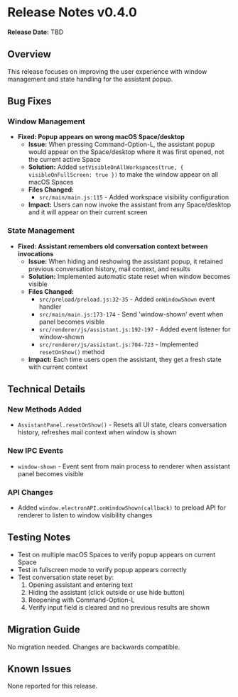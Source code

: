 # Release Notes v0.4.0

**Release Date:** TBD

## Overview
This release focuses on improving the user experience with window management and state handling for the assistant popup.

## Bug Fixes

### Window Management
- **Fixed: Popup appears on wrong macOS Space/desktop**
  - **Issue:** When pressing Command-Option-L, the assistant popup would appear on the Space/desktop where it was first opened, not the current active Space
  - **Solution:** Added `setVisibleOnAllWorkspaces(true, { visibleOnFullScreen: true })` to make the window appear on all macOS Spaces
  - **Files Changed:**
    - `src/main/main.js:115` - Added workspace visibility configuration
  - **Impact:** Users can now invoke the assistant from any Space/desktop and it will appear on their current screen

### State Management
- **Fixed: Assistant remembers old conversation context between invocations**
  - **Issue:** When hiding and reshowing the assistant popup, it retained previous conversation history, mail context, and results
  - **Solution:** Implemented automatic state reset when window becomes visible
  - **Files Changed:**
    - `src/preload/preload.js:32-35` - Added `onWindowShown` event handler
    - `src/main/main.js:173-174` - Send 'window-shown' event when panel becomes visible
    - `src/renderer/js/assistant.js:192-197` - Added event listener for window-shown
    - `src/renderer/js/assistant.js:704-723` - Implemented `resetOnShow()` method
  - **Impact:** Each time users open the assistant, they get a fresh state with current context

## Technical Details

### New Methods Added
- `AssistantPanel.resetOnShow()` - Resets all UI state, clears conversation history, refreshes mail context when window is shown

### New IPC Events
- `window-shown` - Event sent from main process to renderer when assistant panel becomes visible

### API Changes
- Added `window.electronAPI.onWindowShown(callback)` to preload API for renderer to listen to window visibility changes

## Testing Notes
- Test on multiple macOS Spaces to verify popup appears on current Space
- Test in fullscreen mode to verify popup appears correctly
- Test conversation state reset by:
  1. Opening assistant and entering text
  2. Hiding the assistant (click outside or use hide button)
  3. Reopening with Command-Option-L
  4. Verify input field is cleared and no previous results are shown

## Migration Guide
No migration needed. Changes are backwards compatible.

## Known Issues
None reported for this release.
